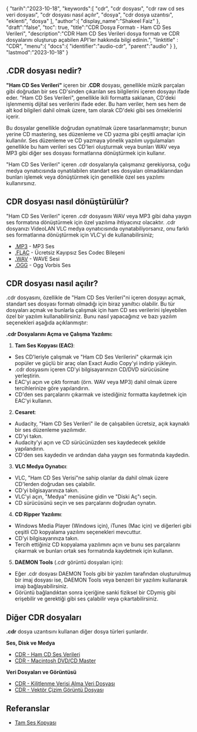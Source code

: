 {
"tarih":"2023-10-18",
   "keywords":[
"cdr",
"cdr dosyası",
"cdr raw cd ses veri dosyası",
"cdr dosyası nasıl açılır",
"dosya",
"cdr dosya uzantısı",
"eklenti",
"dosya"
],
   "author":{
"display_name":"Shakeel Faiz"
},
"draft":"false",
"toc": true,
"title":"CDR Dosya Formatı - Ham CD Ses Verileri",
   "description":"CDR Ham CD Ses Verileri dosya formatı ve CDR dosyalarını oluşturup açabilen API'ler hakkında bilgi edinin.",
"linktitle" : "CDR",
   "menu":{
      "docs":{
         "identifier":"audio-cdr",
         "parent":"audio"
}
},
"lastmod":"2023-10-18"
}

## .CDR dosyası nedir?

**"Ham CD Ses Verileri"** içeren bir **.CDR** dosyası, genellikle müzik parçaları gibi doğrudan bir ses CD'sinden çıkarılan ses bilgilerini içeren dosyayı ifade eder. "Ham CD Ses Verileri", genellikle ikili formatta saklanan, CD'deki işlenmemiş dijital ses verilerini ifade eder. Bu ham veriler, hem ses hem de alt kod bilgileri dahil olmak üzere, tam olarak CD'deki gibi ses örneklerini içerir.

Bu dosyalar genellikle doğrudan oynatılmak üzere tasarlanmamıştır; bunun yerine CD mastering, ses düzenleme ve CD yazma gibi çeşitli amaçlar için kullanılır. Ses düzenleme ve CD yazmaya yönelik yazılım uygulamaları genellikle bu ham verileri ses CD'leri oluşturmak veya bunları WAV veya MP3 gibi diğer ses dosyası formatlarına dönüştürmek için kullanır.

"Ham CD Ses Verileri" içeren .cdr dosyalarıyla çalışmanız gerekiyorsa, çoğu medya oynatıcısında oynatılabilen standart ses dosyaları olmadıklarından bunları işlemek veya dönüştürmek için genellikle özel ses yazılımı kullanırsınız.

## CDR dosyası nasıl dönüştürülür?

"Ham CD Ses Verileri" içeren .cdr dosyasını WAV veya MP3 gibi daha yaygın ses formatına dönüştürmek için özel yazılıma ihtiyacınız olacaktır. .cdr dosyanızı VideoLAN VLC medya oynatıcısında oynatabiliyorsanız, onu farklı ses formatlarına dönüştürmek için VLC'yi de kullanabilirsiniz;

- [.MP3](/tr/audio/mp3/) - MP3 Ses
- [.FLAC](/tr/audio/flac/) - Ücretsiz Kayıpsız Ses Codec Bileşeni
- [.WAV](/tr/audio/wav/) - WAVE Sesi
- [.OGG](/tr/audio/ogg/) - Ogg Vorbis Ses

## CDR dosyası nasıl açılır?

.cdr dosyasını, özellikle de "Ham CD Ses Verileri"ni içeren dosyayı açmak, standart ses dosyası formatı olmadığı için biraz yanıltıcı olabilir. Bu tür dosyaları açmak ve bunlarla çalışmak için ham CD ses verilerini işleyebilen özel bir yazılım kullanabilirsiniz. Bunu nasıl yapacağınız ve bazı yazılım seçenekleri aşağıda açıklanmıştır:

**.cdr Dosyalarını Açma ve Çalışma Yazılımı:**

1. **Tam Ses Kopyası (EAC)**:
    





- Ses CD'leriyle çalışmak ve "Ham CD Ses Verilerini" çıkarmak için popüler ve güçlü bir araç olan Exact Audio Copy'yi indirip yükleyin.
- .cdr dosyasını içeren CD'yi bilgisayarınızın CD/DVD sürücüsüne yerleştirin.
- EAC'yi açın ve çıktı formatı (örn. WAV veya MP3) dahil olmak üzere tercihlerinize göre yapılandırın.
- CD'den ses parçalarını çıkarmak ve istediğiniz formatta kaydetmek için EAC'yi kullanın.
2. **Cesaret**:
    





- Audacity, "Ham CD Ses Verileri" ile de çalışabilen ücretsiz, açık kaynaklı bir ses düzenleme yazılımıdır.
- CD'yi takın.
- Audacity'yi açın ve CD sürücünüzden ses kaydedecek şekilde yapılandırın.
- CD'den ses kaydedin ve ardından daha yaygın ses formatında kaydedin.
3. **VLC Medya Oynatıcı**:
    





- VLC, "Ham CD Ses Verisi"ne sahip olanlar da dahil olmak üzere CD'lerden doğrudan ses çalabilir.
- CD'yi bilgisayarınıza takın.
- VLC'yi açın, "Medya" menüsüne gidin ve "Diski Aç"ı seçin.
- CD sürücüsünü seçin ve ses parçalarını doğrudan oynatın.
4. **CD Ripper Yazılımı**:
    





- Windows Media Player (Windows için), iTunes (Mac için) ve diğerleri gibi çeşitli CD kopyalama yazılımı seçenekleri mevcuttur.
- CD'yi bilgisayarınıza takın.
- Tercih ettiğiniz CD kopyalama yazılımını açın ve bunu ses parçalarını çıkarmak ve bunları ortak ses formatında kaydetmek için kullanın.
5. **DAEMON Tools** (.cdr görüntü dosyaları için):
    





- Eğer .cdr dosyası DAEMON Tools gibi bir yazılım tarafından oluşturulmuş bir imaj dosyası ise, DAEMON Tools veya benzeri bir yazılımı kullanarak imajı bağlayabilirsiniz.
- Görüntü bağlandıktan sonra içeriğine sanki fiziksel bir CDymiş gibi erişebilir ve gerektiği gibi ses çalabilir veya çıkartabilirsiniz.

## Diğer CDR dosyaları

**.cdr** dosya uzantısını kullanan diğer dosya türleri şunlardır.

**Ses, Disk ve Medya**
- [CDR - Ham CD Ses Verileri](/tr/audio/cdr/)
- [CDR - Macintosh DVD/CD Master](/tr/disc-and-media/cdr/)

**Veri Dosyaları ve Görüntüsü**
- [CDR - Kilitlenme Verisi Alma Veri Dosyası](/tr/data/cdr-crash/)
- [CDR - Vektör Çizim Görüntü Dosyası](/tr/image/cdr/)

## Referanslar
* [Tam Ses Kopyası](https://en.wikipedia.org/wiki/Exact_Audio_Copy)

